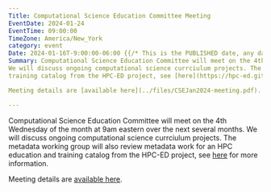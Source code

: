 ```yaml
---
Title: Computational Science Education Committee Meeting
EventDate: 2024-01-24
EventTime: 09:00:00
TimeZone: America/New_York
category: event
Date: 2024-01-16T-9:00:00-06:00 {{/* This is the PUBLISHED date, any date in the future will not be published to the deployed website */}}
Summary: Computational Science Education Committee will meet on the 4th Wednesday of the month at 9am eastern over the next several months. 
We will discuss ongoing computational science currciulum projects. The metadata working group will also review metadata work for an HPC education and
training catalog from the HPC-ED project, see [here](https://hpc-ed.github.io/) for more information. 

Meeting details are [available here](../files/CSEJan2024-meeting.pdf).

---
```


Computational Science Education Committee will meet on the 4th Wednesday of the month at 9am eastern over the next several months. 
We will discuss ongoing computational science currciulum projects. The metadata working group will also review metadata work for an HPC education and
training catalog from the HPC-ED project, see [here](https://hpc-ed.github.io/) for more information. 

Meeting details are [available here](../files/CSEJan2024-meeting.pdf).
